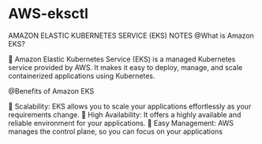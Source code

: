 # AWS-eksctl

AMAZON ELASTIC KUBERNETES SERVICE (EKS) NOTES
@What is Amazon EKS?

 Amazon Elastic Kubernetes Service (EKS) is a managed Kubernetes service provided 
by AWS. It makes it easy to deploy, manage, and scale containerized applications 
using Kubernetes.

@Benefits of Amazon EKS 

 Scalability: EKS allows you to scale your applications effortlessly as your 
requirements change.
 High Availability: It offers a highly available and reliable environment for your 
applications.
 Easy Management: AWS manages the control plane, so you can focus on your 
applications
